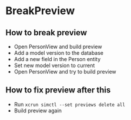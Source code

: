 # BreakPreview

## How to break preview
* Open PersonView and build preview
* Add a model version to the database
* Add a new field in the Person entity
* Set new model version to current
* Open PersonView and try to build preview

## How to fix preview after this
* Run `xcrun simctl --set previews delete all`
* Build preview again
